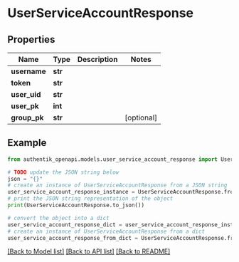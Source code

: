 # UserServiceAccountResponse


## Properties

Name | Type | Description | Notes
------------ | ------------- | ------------- | -------------
**username** | **str** |  | 
**token** | **str** |  | 
**user_uid** | **str** |  | 
**user_pk** | **int** |  | 
**group_pk** | **str** |  | [optional] 

## Example

```python
from authentik_openapi.models.user_service_account_response import UserServiceAccountResponse

# TODO update the JSON string below
json = "{}"
# create an instance of UserServiceAccountResponse from a JSON string
user_service_account_response_instance = UserServiceAccountResponse.from_json(json)
# print the JSON string representation of the object
print(UserServiceAccountResponse.to_json())

# convert the object into a dict
user_service_account_response_dict = user_service_account_response_instance.to_dict()
# create an instance of UserServiceAccountResponse from a dict
user_service_account_response_from_dict = UserServiceAccountResponse.from_dict(user_service_account_response_dict)
```
[[Back to Model list]](../README.md#documentation-for-models) [[Back to API list]](../README.md#documentation-for-api-endpoints) [[Back to README]](../README.md)


